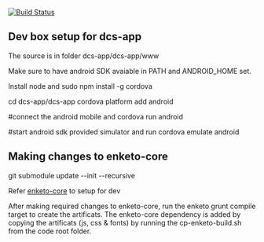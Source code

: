 [![Build Status](https://snap-ci.com/ICT4H/dcs-mobile/branch/develop/build_image)](https://snap-ci.com/ICT4H/dcs-mobile/branch/develop)

## Dev box setup for dcs-app

The source is in folder dcs-app/dcs-app/www

Make sure to have android SDK avaiable in PATH and ANDROID_HOME set.

Install node and sudo npm install -g cordova

cd dcs-app/dcs-app
cordova platform add android

\#connect the android mobile and cordova run android

\#start android sdk provided simulator and run cordova emulate android

## Making changes to enketo-core

git submodule update --init --recursive

Refer [enketo-core](https://github.com/enketo/enketo-core) to setup for dev

After making required changes to enketo-core, run the enketo grunt compile target to create the artificats.
The enketo-core dependency is added by copying the artificats (js, css & fonts) by running the cp-enketo-build.sh from the code root folder.


